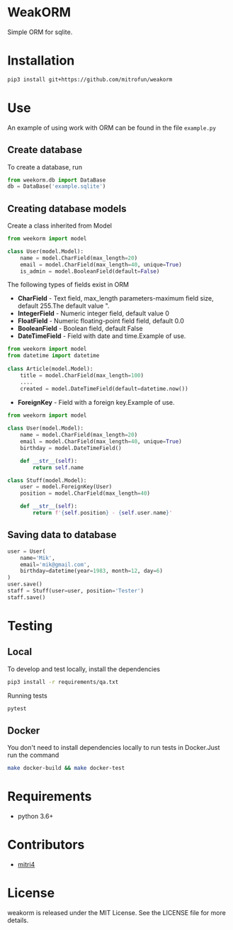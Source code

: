 WeakORM
===
Simple ORM for sqlite.

Installation
====
```bash
pip3 install git+https://github.com/mitrofun/weakorm
```
Use
====
An example of using work with ORM can be found in the file `example.py`

Create database
---
To create a database, run
```python
from weekorm.db import DataBase
db = DataBase('example.sqlite')
```    
Creating database models
---
Create a class inherited from Model
```python
from weekorm import model

class User(model.Model):
    name = model.CharField(max_length=20)
    email = model.CharField(max_length=40, unique=True)
    is_admin = model.BooleanField(default=False)
```
The following types of fields exist in ORM
* **CharField** - Text field, max_length parameters-maximum field size, default 255.The default value ".
* **IntegerField** - Numeric integer field, default value 0
* **FloatField** - Numeric floating-point field field, default 0.0
* **BooleanField** - Boolean field, default False
* **DateTimeField** - Field with date and time.Example of use.
```python
from weekorm import model
from datetime import datetime
  
class Article(model.Model):
    title = model.CharField(max_length=100)
    ....
    created = model.DateTimeField(default=datetime.now())
```
* **ForeignKey** - Field with a foreign key.Example of use.
```python
from weekorm import model
  
class User(model.Model):
    name = model.CharField(max_length=20)
    email = model.CharField(max_length=40, unique=True)
    birthday = model.DateTimeField()

    def __str__(self):
        return self.name

class Stuff(model.Model):
    user = model.ForeignKey(User)
    position = model.CharField(max_length=40)

    def __str__(self):
        return f'{self.position} - {self.user.name}'
```
Saving data to database
---
```python
user = User(
    name='Mik',
    email='mik@gmail.com',
    birthday=datetime(year=1983, month=12, day=6)
)
user.save()
staff = Stuff(user=user, position='Tester')
staff.save()
```
Testing
===
Local
---
To develop and test locally, install the dependencies
```bash
pip3 install -r requirements/qa.txt
```
Running tests
```bash
pytest
```
Docker
---
You don't need to install dependencies locally to run tests in Docker.Just run the command
```bash
make docker-build && make docker-test
```

Requirements
=====
- python 3.6+

Contributors
=====
- [mitri4](https://github.com/mitrofun)

License
=====
weakorm is released under the MIT License. See the LICENSE file for more details.
